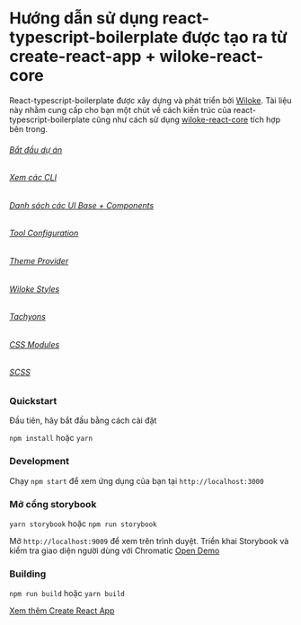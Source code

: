 # Hướng dẫn sử dụng react-typescript-boilerplate được tạo ra từ create-react-app + wiloke-react-core

React-typescript-boilerplate được xây dựng và phát triển bởi [Wiloke](http://wiloke.com/). Tài liệu này nhằm cung cấp
cho bạn một chút về cách kiến trúc của react-typescript-boilerplate cũng như cách sử dụng [wiloke-react-core](https://www.npmjs.com/package/wiloke-react-core) tích hợp bên trong.

###### [Bắt đầu dự án](docs/general/start.md)

###### [Xem các CLI](docs/general/commands.md)

###### [Danh sách các UI Base + Components](https://5f5b43872be3560022d03ffc-yvzedefutx.chromatic.com/?path=/story/ui-base-activityindicator--with-props)

###### [Tool Configuration](docs/general/files.md)

###### [Theme Provider](docs/general/customize-theme.md)

###### [Wiloke Styles](docs/css/wiloke-styles.md)

###### [Tachyons](docs/css/tachyons.md)

###### [CSS Modules](docs/css/css-modules.md)

###### [SCSS](docs/css/scss.md)

### Quickstart

Đầu tiên, hãy bắt đầu bằng cách cài đặt

`npm install` hoặc `yarn`

### Development

Chạy `npm start` để xem ứng dụng của bạn tại `http://localhost:3000`

### Mở cổng storybook

`yarn storybook` hoặc `npm run storybook`

Mở `http://localhost:9009` để xem trên trình duyệt.
Triển khai Storybook và kiểm tra giao diện người dùng với Chromatic [Open Demo](https://5f5b43872be3560022d03ffc-yvzedefutx.chromatic.com/?path=/story/start-welcome--colors)

### Building

`npm run build` hoặc `yarn build`

[Xem thêm Create React App](https://github.com/facebook/create-react-app)
